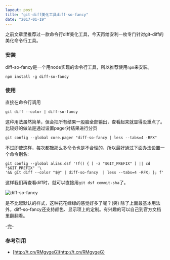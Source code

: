 ```yaml
---
layout: post
title: "git-diff美化工具diff-so-fancy"
date: "2017-01-19"
---
```


之前文章里推荐过一款命令行diff美化工具，今天再给安利一枚专门针对git-diff的美化命令行工具。

### 安装
diff-so-fancy是一个用node实现的命令行工具，所以推荐使用`npm`来安装。

```
npm install -g diff-so-fancy
```

### 使用
直接在命令行调用

```
git diff --color | diff-so-fancy
```

这种用法虽然简单，但会把所有结果一股脑全部输出，查看起来就显得没重点了。比较好的做法是通过设置pager对结果进行分页

```
git config --global core.pager "diff-so-fancy | less --tabs=4 -RFX"
```

不过即使这样，每次都敲那么多命令也是不合理的，所以最好通过下面办法设置一个命令别名:

```
git config --global alias.dsf '!f() { [ -z "$GIT_PREFIX" ] || cd "$GIT_PREFIX" '\
'&& git diff --color "$@" | diff-so-fancy  | less --tabs=4 -RFX; }; f'
```

这样我们再查看diff时，就可以直接用`git dsf commit-sha`了。

![diff-so-fancy]({{site.IMG_PATH}}/diff-so-fancy.png)

是不比起默认的样式，这种花花绿绿的感觉好多了呢？(笑) 除了上面最基本用法外，diff-so-fancy还支持颜色、显示项上的定制。有兴趣的可以自己到官方文档里翻翻看。

-完-

### 参考引用
+ [http://t.cn/RMgygeG](http://t.cn/RMgygeG)